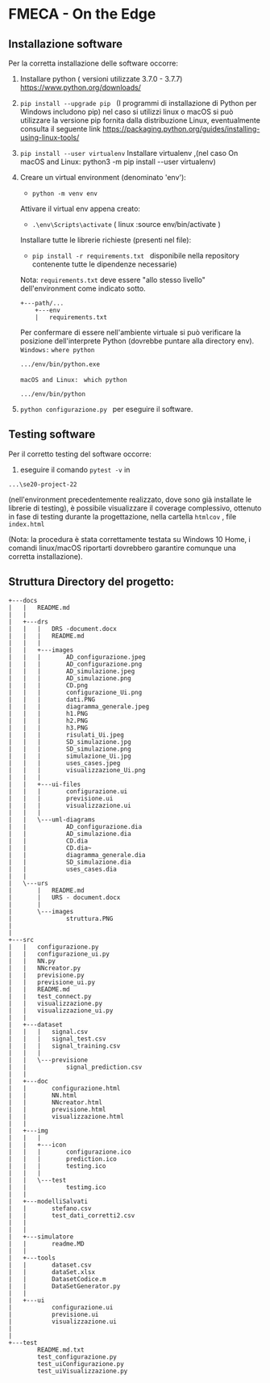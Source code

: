 # FMECA - On the Edge
## Installazione software 
Per la corretta installazione delle software occorre:

1) Installare python ( versioni utilizzate 3.7.0 - 3.7.7) 
    https://www.python.org/downloads/ 

2) ``` pip install --upgrade pip  ```
(I programmi di installazione di Python per Windows includono pip)
nel caso si utilizzi linux o macOS si può utilizzare la versione pip fornita dalla distribuzione Linux, eventualmente consulta il seguente link
https://packaging.python.org/guides/installing-using-linux-tools/

3) ```pip install --user virtualenv``` 
Installare virtualenv ,(nel caso On macOS and Linux:
python3 -m pip install --user virtualenv) 

4) Creare un virtual environment (denominato 'env'):
    - ```python -m venv env```

    Attivare il virtual env appena creato:
    - ```.\env\Scripts\activate``` ( linux :source env/bin/activate )

    Installare tutte le librerie richieste (presenti nel file):

    - ```pip install -r requirements.txt ``` disponibile nella repository contenente tutte le dipendenze necessarie)

    Nota: ```requirements.txt``` deve essere "allo stesso livello" dell'environment come indicato sotto.

    ``` 
    +---path/...
        +---env
        |   requirements.txt
    ```   
    Per confermare di essere nell'ambiente virtuale si può verificare la posizione dell'interprete Python (dovrebbe puntare alla directory env).
    ```Windows:```
    ```where python```
    ```
    .../env/bin/python.exe
    ``` 

    ```macOS and Linux: ```
    ```which python```
    ```
    .../env/bin/python
    ```

5) ```python configurazione.py ``` per eseguire il software.


## Testing software

Per il corretto testing del software occorre:

1) eseguire il comando     ```pytest -v``` in   
```
...\se20-project-22 
``` 
(nell'environment precedentemente realizzato, dove sono già installate le librerie di testing), è possibile visualizzare il coverage complessivo, ottenuto in fase di testing durante la progettazione, nella cartella ``` htmlcov ``` , file ```index.html```




(Nota: la procedura è stata correttamente testata su Windows 10 Home, i comandi linux/macOS riportarti dovrebbero garantire comunque una corretta installazione).

## Struttura Directory del progetto:
```
+---docs
|   |   README.md
|   |   
|   +---drs
|   |   |   DRS -document.docx
|   |   |   README.md
|   |   |   
|   |   +---images
|   |   |       AD_configurazione.jpeg
|   |   |       AD_configurazione.png
|   |   |       AD_simulazione.jpeg
|   |   |       AD_simulazione.png
|   |   |       CD.png
|   |   |       configurazione_Ui.png
|   |   |       dati.PNG
|   |   |       diagramma_generale.jpeg
|   |   |       h1.PNG
|   |   |       h2.PNG
|   |   |       h3.PNG
|   |   |       risulati_Ui.jpeg
|   |   |       SD_simulazione.jpg
|   |   |       SD_simulazione.png
|   |   |       simulazione_Ui.jpg
|   |   |       uses_cases.jpeg
|   |   |       visualizzazione_Ui.png
|   |   |       
|   |   +---ui-files
|   |   |       configurazione.ui
|   |   |       previsione.ui
|   |   |       visualizzazione.ui
|   |   |       
|   |   \---uml-diagrams
|   |           AD_configurazione.dia
|   |           AD_simulazione.dia
|   |           CD.dia
|   |           CD.dia~
|   |           diagramma_generale.dia
|   |           SD_simulazione.dia
|   |           uses_cases.dia
|   |           
|   \---urs
|       |   README.md
|       |   URS - document.docx
|       |   
|       \---images
|               struttura.PNG
|               
|       
+---src
|   |   configurazione.py
|   |   configurazione_ui.py
|   |   NN.py
|   |   NNcreator.py
|   |   previsione.py
|   |   previsione_ui.py
|   |   README.md
|   |   test_connect.py
|   |   visualizzazione.py
|   |   visualizzazione_ui.py
|   |   
|   +---dataset
|   |   |   signal.csv
|   |   |   signal_test.csv
|   |   |   signal_training.csv
|   |   |   
|   |   \---previsione
|   |           signal_prediction.csv
|   |           
|   +---doc
|   |       configurazione.html
|   |       NN.html
|   |       NNcreator.html
|   |       previsione.html
|   |       visualizzazione.html
|   |       
|   +---img
|   |   |   
|   |   +---icon
|   |   |       configurazione.ico
|   |   |       prediction.ico
|   |   |       testing.ico
|   |   |       
|   |   \---test
|   |           testimg.ico
|   |           
|   +---modelliSalvati
|   |       stefano.csv
|   |       test_dati_corretti2.csv
|   |   
|   |               
|   +---simulatore
|   |       readme.MD
|   |       
|   +---tools
|   |       dataset.csv
|   |       dataSet.xlsx
|   |       DatasetCodice.m
|   |       DataSetGenerator.py
|   |       
|   +---ui
|           configurazione.ui
|           previsione.ui
|           visualizzazione.ui
|          
|           
+---test
        README.md.txt
        test_configurazione.py
        test_uiConfigurazione.py
        test_uiVisualizzazione.py
      

```
